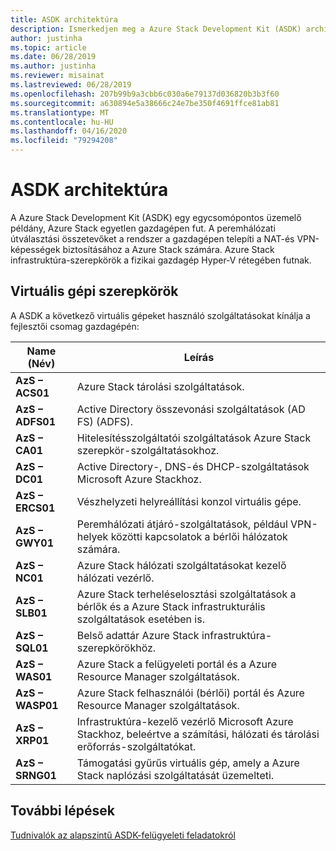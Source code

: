 ```yaml
---
title: ASDK architektúra
description: Ismerkedjen meg a Azure Stack Development Kit (ASDK) architektúrával.
author: justinha
ms.topic: article
ms.date: 06/28/2019
ms.author: justinha
ms.reviewer: misainat
ms.lastreviewed: 06/28/2019
ms.openlocfilehash: 207b99b9a3cbb6c030a6e79137d036820b3b3f60
ms.sourcegitcommit: a630894e5a38666c24e7be350f4691ffce81ab81
ms.translationtype: MT
ms.contentlocale: hu-HU
ms.lasthandoff: 04/16/2020
ms.locfileid: "79294208"
---
```

# <a name="asdk-architecture"></a>ASDK architektúra
A Azure Stack Development Kit (ASDK) egy egycsomópontos üzemelő példány, Azure Stack egyetlen gazdagépen fut. A peremhálózati útválasztási összetevőket a rendszer a gazdagépen telepíti a NAT-és VPN-képességek biztosításához a Azure Stack számára. Azure Stack infrastruktúra-szerepkörök a fizikai gazdagép Hyper-V rétegében futnak.


## <a name="virtual-machine-roles"></a>Virtuális gépi szerepkörök
A ASDK a következő virtuális gépeket használó szolgáltatásokat kínálja a fejlesztői csomag gazdagépén:

| Name (Név) | Leírás |
| ----- | ----- |
| **AzS – ACS01** | Azure Stack tárolási szolgáltatások.|
| **AzS – ADFS01** | Active Directory összevonási szolgáltatások (AD FS) (ADFS).  |
| **AzS – CA01** | Hitelesítésszolgáltatói szolgáltatások Azure Stack szerepkör-szolgáltatásokhoz.|
| **AzS – DC01** | Active Directory-, DNS-és DHCP-szolgáltatások Microsoft Azure Stackhoz.|
| **AzS – ERCS01** | Vészhelyzeti helyreállítási konzol virtuális gépe. |
| **AzS – GWY01** | Peremhálózati átjáró-szolgáltatások, például VPN-helyek közötti kapcsolatok a bérlői hálózatok számára.|
| **AzS – NC01** | Azure Stack hálózati szolgáltatásokat kezelő hálózati vezérlő.  |
| **AzS – SLB01** | Azure Stack terheléselosztási szolgáltatások a bérlők és a Azure Stack infrastrukturális szolgáltatások esetében is.  |
| **AzS – SQL01** | Belső adattár Azure Stack infrastruktúra-szerepkörökhöz.  |
| **AzS – WAS01** | Azure Stack a felügyeleti portál és a Azure Resource Manager szolgáltatások.|
| **AzS – WASP01**| Azure Stack felhasználói (bérlői) portál és Azure Resource Manager szolgáltatások.|
| **AzS – XRP01** | Infrastruktúra-kezelő vezérlő Microsoft Azure Stackhoz, beleértve a számítási, hálózati és tárolási erőforrás-szolgáltatókat.|
| **AzS – SRNG01** | Támogatási gyűrűs virtuális gép, amely a Azure Stack naplózási szolgáltatását üzemelteti. |

## <a name="next-steps"></a>További lépések
[Tudnivalók az alapszintű ASDK-felügyeleti feladatokról](asdk-admin-basics.md)
